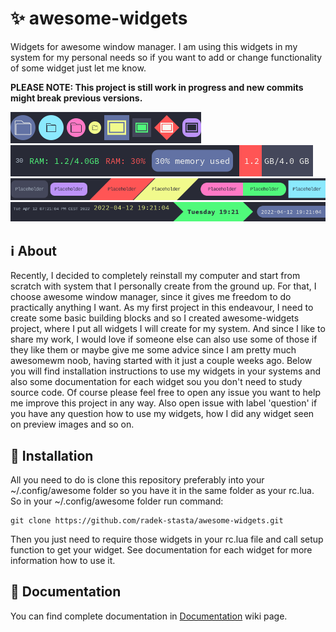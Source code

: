 # :sparkles: awesome-widgets
Widgets for awesome window manager. I am using this widgets in my system for my personal needs so if you want to add or change functionality of some widget just let me know.

**PLEASE NOTE: This project is still work in progress and new commits might break previous versions.**

![button-sh-widget](https://github.com/radek-stasta/awesome-widgets/blob/main/preview/button-sh-widget.png)
![memory-widget](https://github.com/radek-stasta/awesome-widgets/blob/main/preview/memory-widget.png)
![frame-widget](https://github.com/radek-stasta/awesome-widgets/blob/main/preview/frame-widget.png)
![time-widget](https://github.com/radek-stasta/awesome-widgets/blob/main/preview/time-widget.png)

## :information_source: About
Recently, I decided to completely reinstall my computer and start from scratch with system that I personally create from the ground up. For that, I choose awesome window manager, since it gives me freedom to do practically anything I want. As my first project in this endeavour, I need to create some basic building blocks and so I created awesome-widgets project, where I put all widgets I will create for my system. And since I like to share my work, I would love if someone else can also use some of those if they like them or maybe give me some advice since I am pretty much awesomewm noob, having started with it just a couple weeks ago. Below you will find installation instructions to use my widgets in your systems and also some documentation for each widget sou you don't need to study source code. Of course please feel free to open any issue you want to help me improve this project in any way. Also open issue with label 'question' if you have any question how to use my widgets, how I did any widget seen on preview images and so on.

## :floppy_disk: Installation
All you need to do is clone this repository preferably into your ~/.config/awesome folder so you have it in the same folder as your rc.lua. So in your ~/.config/awesome folder run command:
```
git clone https://github.com/radek-stasta/awesome-widgets.git
```
Then you just need to require those widgets in your rc.lua file and call setup function to get your widget. See documentation for each widget for more information how to use it.

## :bookmark_tabs: Documentation
You can find complete documentation in [Documentation](https://github.com/radek-stasta/awesome-widgets/wiki/Documentation) wiki page.
